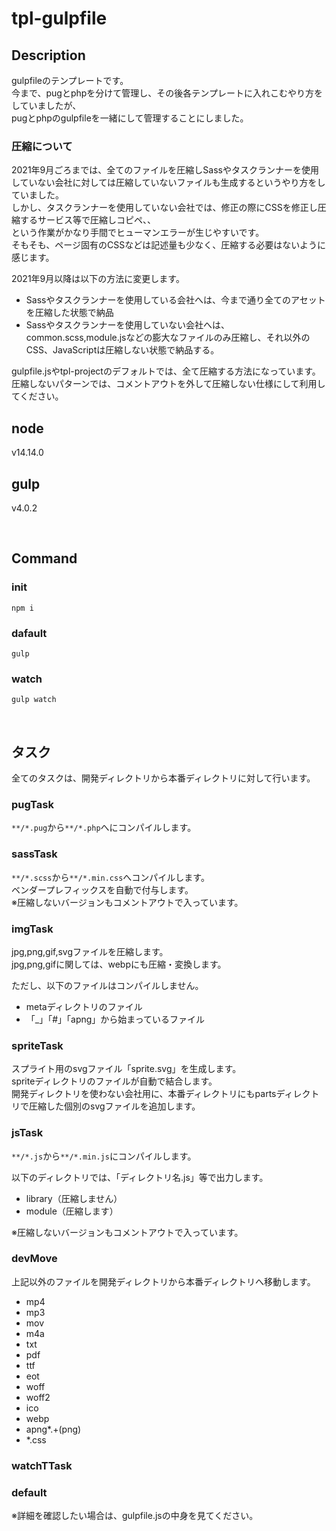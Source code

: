 # tpl-gulpfile


## Description
gulpfileのテンプレートです。  
今まで、pugとphpを分けて管理し、その後各テンプレートに入れこむやり方をしていましたが、  
pugとphpのgulpfileを一緒にして管理することにしました。  

### 圧縮について
2021年9月ごろまでは、全てのファイルを圧縮しSassやタスクランナーを使用していない会社に対しては圧縮していないファイルも生成するというやり方をしていました。  
しかし、タスクランナーを使用していない会社では、修正の際にCSSを修正し圧縮するサービス等で圧縮しコピペ、、  
という作業がかなり手間でヒューマンエラーが生じやすいです。  
そもそも、ページ固有のCSSなどは記述量も少なく、圧縮する必要はないように感じます。

2021年9月以降は以下の方法に変更します。
- Sassやタスクランナーを使用している会社へは、今まで通り全てのアセットを圧縮した状態で納品
- Sassやタスクランナーを使用していない会社へは、common.scss,module.jsなどの膨大なファイルのみ圧縮し、それ以外のCSS、JavaScriptは圧縮しない状態で納品する。


gulpfile.jsやtpl-projectのデフォルトでは、全て圧縮する方法になっています。  
圧縮しないパターンでは、コメントアウトを外して圧縮しない仕様にして利用してください。



## node
v14.14.0


## gulp
v4.0.2

<br>

## Command

### init
```
npm i
```

### dafault
```
gulp
```

### watch
```
gulp watch
```

<br>

## タスク

全てのタスクは、開発ディレクトリから本番ディレクトリに対して行います。  

### pugTask
`**/*.pug`から`**/*.php`へにコンパイルします。

### sassTask
`**/*.scss`から`**/*.min.css`へコンパイルします。  
ベンダープレフィックスを自動で付与します。  
※圧縮しないバージョンもコメントアウトで入っています。

### imgTask
jpg,png,gif,svgファイルを圧縮します。  
jpg,png,gifに関しては、webpにも圧縮・変換します。  
  
ただし、以下のファイルはコンパイルしません。
+ metaディレクトリのファイル
+ 「_」「#」「apng」から始まっているファイル

### spriteTask
スプライト用のsvgファイル「sprite.svg」を生成します。  
spriteディレクトリのファイルが自動で結合します。  
開発ディレクトリを使わない会社用に、本番ディレクトリにもpartsディレクトリで圧縮した個別のsvgファイルを追加します。

### jsTask
`**/*.js`から`**/*.min.js`にコンパイルします。  

以下のディレクトリでは、「ディレクトリ名.js」等で出力します。
+ library（圧縮しません）
+ module（圧縮します）

※圧縮しないバージョンもコメントアウトで入っています。

### devMove
上記以外のファイルを開発ディレクトリから本番ディレクトリへ移動します。
+ mp4
+ mp3
+ mov
+ m4a
+ txt
+ pdf
+ ttf
+ eot
+ woff
+ woff2
+ ico
+ webp
+ apng*.+(png)
+ *.css

### watchTTask

### default


※詳細を確認したい場合は、gulpfile.jsの中身を見てください。
